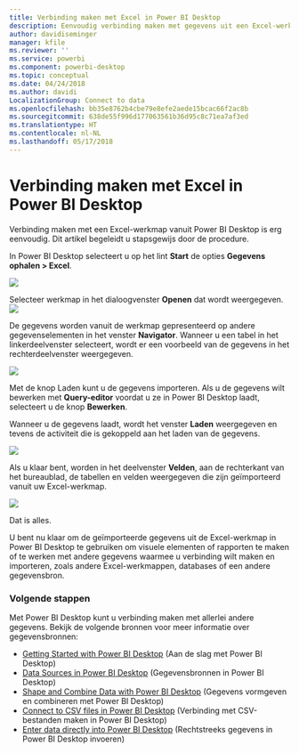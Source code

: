 ```yaml
---
title: Verbinding maken met Excel in Power BI Desktop
description: Eenvoudig verbinding maken met gegevens uit een Excel-werkmap in Power BI Desktop en deze gebruiken
author: davidiseminger
manager: kfile
ms.reviewer: ''
ms.service: powerbi
ms.component: powerbi-desktop
ms.topic: conceptual
ms.date: 04/24/2018
ms.author: davidi
LocalizationGroup: Connect to data
ms.openlocfilehash: bb35e8762b4cbe79e8efe2aede15bcac66f2ac8b
ms.sourcegitcommit: 638de55f996d177063561b36d95c8c71ea7af3ed
ms.translationtype: HT
ms.contentlocale: nl-NL
ms.lasthandoff: 05/17/2018
---
```

# <a name="connect-to-excel-in-power-bi-desktop"></a>Verbinding maken met Excel in Power BI Desktop
Verbinding maken met een Excel-werkmap vanuit Power BI Desktop is erg eenvoudig. Dit artikel begeleidt u stapsgewijs door de procedure.

In Power BI Desktop selecteert u op het lint **Start** de opties **Gegevens ophalen > Excel**.

![](media/desktop-connect-excel/connect_to_excel_1.png)

Selecteer werkmap in het dialoogvenster **Openen** dat wordt weergegeven.
![](media/desktop-connect-excel/connect_to_excel_2.png)

De gegevens worden vanuit de werkmap gepresenteerd op andere gegevenselementen in het venster **Navigator**. Wanneer u een tabel in het linkerdeelvenster selecteert, wordt er een voorbeeld van de gegevens in het rechterdeelvenster weergegeven.

![](media/desktop-connect-excel/connect_to_excel_3.png)

Met de knop Laden kunt u de gegevens importeren. Als u de gegevens wilt bewerken met **Query-editor** voordat u ze in Power BI Desktop laadt, selecteert u de knop **Bewerken**.

Wanneer u de gegevens laadt, wordt het venster **Laden** weergegeven en tevens de activiteit die is gekoppeld aan het laden van de gegevens.  

![](media/desktop-connect-excel/connect_to_excel_4.png)

Als u klaar bent, worden in het deelvenster **Velden**, aan de rechterkant van het bureaublad, de tabellen en velden weergegeven die zijn geïmporteerd vanuit uw Excel-werkmap.

![](media/desktop-connect-excel/connect_to_excel_5.png)

Dat is alles.

U bent nu klaar om de geïmporteerde gegevens uit de Excel-werkmap in Power BI Desktop te gebruiken om visuele elementen of rapporten te maken of te werken met andere gegevens waarmee u verbinding wilt maken en importeren, zoals andere Excel-werkmappen, databases of een andere gegevensbron.

### <a name="next-steps"></a>Volgende stappen
Met Power BI Desktop kunt u verbinding maken met allerlei andere gegevens. Bekijk de volgende bronnen voor meer informatie over gegevensbronnen:

* [Getting Started with Power BI Desktop](desktop-getting-started.md) (Aan de slag met Power BI Desktop)
* [Data Sources in Power BI Desktop](desktop-data-sources.md) (Gegevensbronnen in Power BI Desktop)
* [Shape and Combine Data with Power BI Desktop](desktop-shape-and-combine-data.md) (Gegevens vormgeven en combineren met Power BI Desktop)
* [Connect to CSV files in Power BI Desktop](desktop-connect-csv.md) (Verbinding met CSV-bestanden maken in Power BI Desktop)   
* [Enter data directly into Power BI Desktop](desktop-enter-data-directly-into-desktop.md) (Rechtstreeks gegevens in Power BI Desktop invoeren)   

